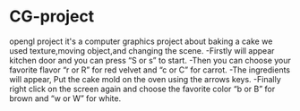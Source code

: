 # CG-project
opengl project
it's a computer graphics project about baking a cake 
we used texture,moving object,and changing the scene.
-Firstly will appear kitchen door
and you can press “S or s” to
start.
-Then you can choose your
favorite flavor “r or R” for red
velvet and “c or C” for carrot.
-The ingredients will appear,
 Put the cake mold on the oven
using the arrows keys.
-Finally right click on the screen again and
choose the favorite color “b or B” for brown
and “w or W” for white.
